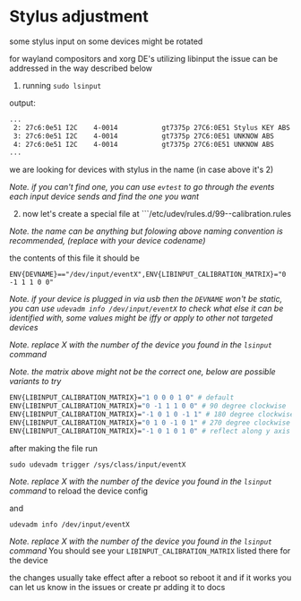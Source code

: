 # Stylus adjustment

some stylus input on some devices might be rotated

for wayland compositors and xorg DE's utilizing libinput the issue can be addressed in the way described below

1. running ```sudo lsinput```

output:
```bash
...         
 2: 27c6:0e51 I2C    4-0014           gt7375p 27C6:0E51 Stylus KEY ABS MSC     
 3: 27c6:0e51 I2C    4-0014           gt7375p 27C6:0E51 UNKNOW ABS             
 4: 27c6:0e51 I2C    4-0014           gt7375p 27C6:0E51 UNKNOW ABS             
...
```
we are looking for devices with stylus in the name (in case above it's 2)

_Note. if you can't find one, you can use ```evtest``` to go through the events each input device sends and find the one you want_

2. now let's create a special file at ```/etc/udev/rules.d/99-<name>-calibration.rules

_Note. the name can be anything but folowing above naming convention is recommended, (replace <name> with your device codename)_

the contents of this file it should be
```
ENV{DEVNAME}=="/dev/input/eventX",ENV{LIBINPUT_CALIBRATION_MATRIX}="0 -1 1 1 0 0"
```
_Note. if your device is plugged in via usb then the ```DEVNAME``` won't be static, you can use ```udevadm info /dev/input/eventX``` to check what else it can be identified with, some values might be iffy or apply to other not targeted devices_

_Note. replace X with the number of the device you found in the ```lsinput``` command_

_Note. the matrix above might not be the correct one, below are possible variants to try_
```bash
ENV{LIBINPUT_CALIBRATION_MATRIX}="1 0 0 0 1 0" # default
ENV{LIBINPUT_CALIBRATION_MATRIX}="0 -1 1 1 0 0" # 90 degree clockwise
ENV{LIBINPUT_CALIBRATION_MATRIX}="-1 0 1 0 -1 1" # 180 degree clockwise
ENV{LIBINPUT_CALIBRATION_MATRIX}="0 1 0 -1 0 1" # 270 degree clockwise
ENV{LIBINPUT_CALIBRATION_MATRIX}="-1 0 1 0 1 0" # reflect along y axis
```

after making the file run
```
sudo udevadm trigger /sys/class/input/eventX
```
_Note. replace X with the number of the device you found in the ```lsinput``` command_
to reload the device config

and 
```
udevadm info /dev/input/eventX
```
_Note. replace X with the number of the device you found in the ```lsinput``` command_
You should see your ```LIBINPUT_CALIBRATION_MATRIX``` listed there for the device

the changes usually take effect after a reboot
so reboot it and if it works you can let us know in the issues or create pr adding it to docs